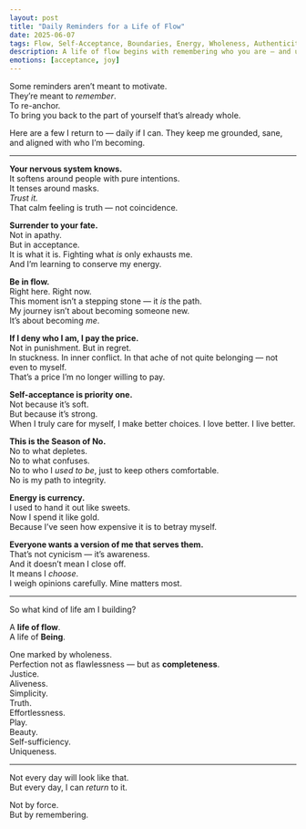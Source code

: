 ```yaml
---
layout: post
title: "Daily Reminders for a Life of Flow"
date: 2025-06-07
tags: Flow, Self-Acceptance, Boundaries, Energy, Wholeness, Authenticity
description: A life of flow begins with remembering who you are — and unlearning everything that told you not to be. These reminders help me return to what matters.
emotions: [acceptance, joy]
---
```


Some reminders aren’t meant to motivate.  
They’re meant to *remember*.  
To re-anchor.  
To bring you back to the part of yourself that’s already whole.

Here are a few I return to — daily if I can. They keep me grounded, sane, and aligned with who I’m becoming.

---

**Your nervous system knows.**  
It softens around people with pure intentions.  
It tenses around masks.  
*Trust it.*  
That calm feeling is truth — not coincidence.

**Surrender to your fate.**  
Not in apathy.  
But in acceptance.  
It is what it is. Fighting what *is* only exhausts me.  
And I’m learning to conserve my energy.

**Be in flow.**  
Right here. Right now.  
This moment isn’t a stepping stone — it *is* the path.  
My journey isn’t about becoming someone new.  
It’s about becoming *me*.  

**If I deny who I am, I pay the price.**  
Not in punishment. But in regret.  
In stuckness. In inner conflict. In that ache of not quite belonging — not even to myself.  
That’s a price I’m no longer willing to pay.

**Self-acceptance is priority one.**  
Not because it’s soft.  
But because it’s strong.  
When I truly care for myself, I make better choices. I love better. I live better.

**This is the Season of No.**  
No to what depletes.  
No to what confuses.  
No to who I *used to be*, just to keep others comfortable.  
No is my path to integrity.

**Energy is currency.**  
I used to hand it out like sweets.  
Now I spend it like gold.  
Because I’ve seen how expensive it is to betray myself.

**Everyone wants a version of me that serves them.**  
That’s not cynicism — it’s awareness.  
And it doesn’t mean I close off.  
It means I *choose*.  
I weigh opinions carefully. Mine matters most.

---

So what kind of life am I building?

A **life of flow**.  
A life of **Being**.

One marked by wholeness.  
Perfection not as flawlessness — but as **completeness**.  
Justice.  
Aliveness.  
Simplicity.  
Truth.  
Effortlessness.  
Play.  
Beauty.  
Self-sufficiency.  
Uniqueness.  

---

Not every day will look like that.  
But every day, I can *return* to it.

Not by force.  
But by remembering.
